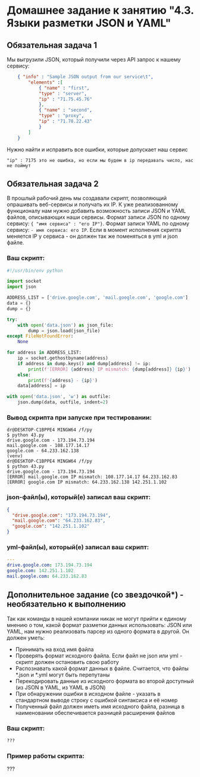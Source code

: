 # Домашнее задание к занятию "4.3. Языки разметки JSON и YAML"


## Обязательная задача 1
Мы выгрузили JSON, который получили через API запрос к нашему сервису:
```json
    { "info" : "Sample JSON output from our service\t",
        "elements" :[
            { "name" : "first",
            "type" : "server",
            "ip" : "71.75.45.76" 
            },
            { "name" : "second",
            "type" : "proxy",
            "ip" : "71.78.22.43"
            }
        ]
    }
```
  Нужно найти и исправить все ошибки, которые допускает наш сервис
  
```
"ip" : 7175 это не ошибка, но если мы будем в ip передавать число, нас не поймут
```

## Обязательная задача 2
В прошлый рабочий день мы создавали скрипт, позволяющий опрашивать веб-сервисы и получать их IP. К уже реализованному функционалу нам нужно добавить возможность записи JSON и YAML файлов, описывающих наши сервисы. Формат записи JSON по одному сервису: `{ "имя сервиса" : "его IP"}`. Формат записи YAML по одному сервису: `- имя сервиса: его IP`. Если в момент исполнения скрипта меняется IP у сервиса - он должен так же поменяться в yml и json файле.

### Ваш скрипт:
```python
#!/usr/bin/env python

import socket
import json

ADDRESS_LIST = ['drive.google.com', 'mail.google.com', 'google.com']
data = {}
dump = {}

try:
    with open('data.json') as json_file:
        dump = json.load(json_file)
except FileNotFoundError:
    None

for address in ADDRESS_LIST:
    ip = socket.gethostbyname(address)
    if address in dump.keys() and dump[address] != ip:
        print(f'[ERROR] {address} IP mismatch: {dump[address]} {ip}')
    else:
        print(f'{address} - {ip}')
    data[address] = ip

with open('data.json', 'w') as outfile:
    json.dump(data, outfile, indent=2)
```

### Вывод скрипта при запуске при тестировании:
```
dr@DESKTOP-C1BPPE4 MINGW64 /f/py
$ python 43.py
drive.google.com - 173.194.73.194
mail.google.com - 108.177.14.17
google.com - 64.233.162.138
(venv)
dr@DESKTOP-C1BPPE4 MINGW64 /f/py
$ python 43.py
drive.google.com - 173.194.73.194
[ERROR] mail.google.com IP mismatch: 108.177.14.17 64.233.162.83
[ERROR] google.com IP mismatch: 64.233.162.138 142.251.1.102
```

### json-файл(ы), который(е) записал ваш скрипт:
```json
{
  "drive.google.com": "173.194.73.194",
  "mail.google.com": "64.233.162.83",
  "google.com": "142.251.1.102"
}
```

### yml-файл(ы), который(е) записал ваш скрипт:
```yaml
---
drive.google.com: 173.194.73.194
google.com: 142.251.1.102
mail.google.com: 64.233.162.83
```

## Дополнительное задание (со звездочкой*) - необязательно к выполнению

Так как команды в нашей компании никак не могут прийти к единому мнению о том, какой формат разметки данных использовать: JSON или YAML, нам нужно реализовать парсер из одного формата в другой. Он должен уметь:
   * Принимать на вход имя файла
   * Проверять формат исходного файла. Если файл не json или yml - скрипт должен остановить свою работу
   * Распознавать какой формат данных в файле. Считается, что файлы *.json и *.yml могут быть перепутаны
   * Перекодировать данные из исходного формата во второй доступный (из JSON в YAML, из YAML в JSON)
   * При обнаружении ошибки в исходном файле - указать в стандартном выводе строку с ошибкой синтаксиса и её номер
   * Полученный файл должен иметь имя исходного файла, разница в наименовании обеспечивается разницей расширения файлов

### Ваш скрипт:
```python
???
```

### Пример работы скрипта:
???